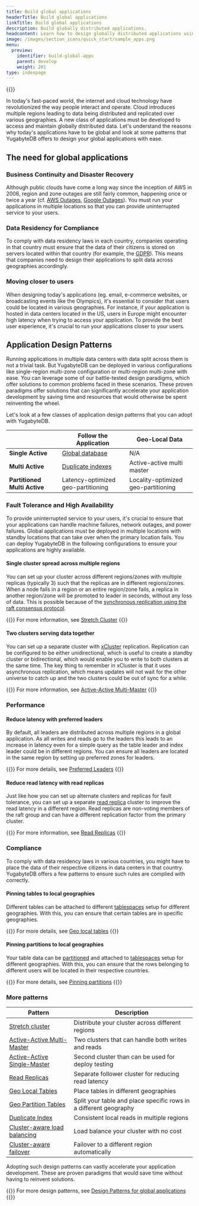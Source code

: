 ```yaml
---
title: Build global applications
headerTitle: Build global applications
linkTitle: Build global applications
description: Build globally distributed applications.
headcontent: Learn how to design globally distributed applications using simple patterns
image: /images/section_icons/quick_start/sample_apps.png
menu:
  preview:
    identifier: build-global-apps
    parent: develop
    weight: 201
type: indexpage
---
```


{{<srcdiagram href="https://docs.google.com/presentation/d/1lEajQyVZLhmHRKmBxunf1LucWkQkrJ3rIthoHxZvyQc/edit#slide=id.g22bc5dd47b0_0_18">}}

In today's fast-paced world, the internet and cloud technology have revolutionized the way people interact and operate. Cloud introduces multiple regions leading to data being distributed and replicated over various geographies. A new class of applications must be developed to access and maintain globally distributed data. Let's understand the reasons why today's applications have to be global and look at some patterns that YugabyteDB offers to design your global applications with ease.

## The need for global applications

### Business Continuity and Disaster Recovery

Although public clouds have come a long way since the inception of AWS in 2006, region and zone outages are still fairly common, happening once or twice a year (cf. [AWS Outages](https://en.wikipedia.org/wiki/Timeline_of_Amazon_Web_Services#Amazon_Web_Services_outages), [Google Outages](https://en.wikipedia.org/wiki/Google_services_outages#:~:text=During%20eight%20episodes%2C%20one%20in,Google%20service%20in%20August%202013)). You must run your applications in multiple locations so that you can provide uninterrupted service to your users.
<!--
{{<tip>}}
To make your global applications fault-tolerant and highly available, see  [Design Patterns for HA](./design-patterns-ha)
{{</tip>}}
-->
### Data Residency for Compliance

To comply with data residency laws in each country, companies operating in that country must ensure that the data of their citizens is stored on servers located within that country (for example, the [GDPR](https://en.wikipedia.org/wiki/General_Data_Protection_Regulation)). This means that companies need to design their applications to split data across geographies accordingly.

<!--
{{<tip>}}
To understand various paradigms that can help you with complying to data residency laws, see [Compliance Patterns](./global-performance)
{{</tip>}}
-->
### Moving closer to users

When designing today's applications (eg. email, e-commerce websites, or broadcasting events like the Olympics), it's essential to consider that users could be located in various geographies. For instance, if your application is hosted in data centers located in the US, users in Europe might encounter high latency when trying to access your application. To provide the best user experience, it's crucial to run your applications closer to your users.

<!--
{{<tip>}}
To enhance the performance of your global applications, see  [Performance Patterns](./global-performance)
{{</tip>}}
-->
## Application Design Patterns

Running applications in multiple data centers with data split across them is not a trivial task. But YugabyteDB can be deployed in various configurations like single-region multi-zone configuration or multi-region multi-zone with ease. You can leverage some of our battle-tested design paradigms, which offer solutions to common problems faced in these scenarios. These proven paradigms offer solutions that can significantly accelerate your application development by saving time and resources that would otherwise be spent reinventing the wheel.

Let's look at a few classes of application design patterns that you can adopt with YugabyteDB.

|                | Follow the Application | Geo-Local Data |
| -------------- | ---------------------- | -------------- |
| **Single Active**  | [Global database](./design-patterns-ha#stretch-cluster)    |      N/A
| **Multi Active**   | [Duplicate indexes](./global-performance#identity-indexes) | Active-active multi master |
| **Partitioned Multi Active** | Latency-optimized geo-partitioning | Locality-optimized geo-partitioning |


### Fault Tolerance and High Availability

To provide uninterrupted service to your users, it's crucial to ensure that your applications can handle machine failures, network outages, and power failures. Global applications must be deployed in multiple locations with standby locations that can take over when the primary location fails. You can deploy YugabyteDB in the following configurations to ensure your applications are highly available.

#### Single cluster spread across multiple regions

You can set up your cluster across different regions/zones with multiple replicas (typically 3) such that the replicas are in different regions/zones. When a node fails in a region or an entire region/zone fails, a replica in another region/zone will be promoted to leader in seconds, without any loss of data. This is possible because of the [synchronous replication using the raft consensus protocol](../../../architecture/docdb-replication/replication).

{{<tip>}}
For more information, see  [Stretch Cluster](./design-patterns-ha#stretch-cluster)
{{</tip>}}

#### Two clusters serving data together

You can set up a separate cluster with [xCluster](../../../architecture/docdb-replication/async-replication/) replication. Replication can be configured to be either unidirectional, which is useful to create a standby cluster or bidirectional, which would enable you to write to both clusters at the same time. The key thing to remember in xCluster is that it uses asynchronous replication, which means updates will not wait for the other universe to catch up and the two clusters could be out of sync for a while.

{{<tip>}}
For more information, see  [Active-Active Multi-Master](./design-patterns-ha#active-active-multi-master)
{{</tip>}}

### Performance

#### Reduce latency with preferred leaders

By default, all leaders are distributed across multiple regions in a global application. As all writes and reads go to the leaders this leads to an increase in latency even for a simple query as the table leader and index leader could be in different regions. You can ensure all leaders are located in the same region by setting up preferred zones for leaders.

{{<tip>}}
For more details, see  [Preferred Leaders](./global-performance#reducing-latency-with-preferred-leaders)
{{</tip>}}

#### Reduce read latency with read replicas

Just like how you can set up alternate clusters and replicas for fault tolerance, you can set up a separate [read replica](../../../architecture/docdb-replication/read-replicas/) cluster to improve the read latency in a different region. Read replicas are non-voting members of the raft group and can have a different replication factor from the primary cluster.

{{<tip>}}
For more information, see  [Read Replicas](./design-patterns-ha#read-replica)
{{</tip>}}

### Compliance

To comply with data residency laws in various countries, you might have to place the data of their respective citizens in data centers in that country. YugabyteDB offers a few patterns to ensure such rules are complied with correctly.

#### Pinning tables to local geographies

Different tables can be attached to different [tablespaces](../../../explore/ysql-language-features/going-beyond-sql/tablespaces/) setup for different geographies. With this, you can ensure that certain tables are in specific geographies.

{{<tip>}}
For more details, see  [Geo local tables](./design-patterns-compliance#geo-local-tables)
{{</tip>}}

#### Pinning partitions to local geographies

Your table data can be [partitioned](../../../explore/ysql-language-features/advanced-features/partitions/) and attached to [tablespaces](../../../explore/ysql-language-features/going-beyond-sql/tablespaces/) setup for different geographies. With this, you can ensure that the rows belonging to different users will be located in their respective countries.

{{<tip>}}
For more details, see  [Pinning partitions](./design-patterns-compliance#geo-partitioned-tables)
{{</tip>}}

### More patterns

| Pattern | Description |
| ------- | ----------- |
| [Stretch cluster](./design-patterns-ha#stretch-cluster) | Distribute your cluster across different regions |
| [Active-Active Multi-Master](./design-patterns-ha#active-active-multi-master) | Two clusters that can handle both writes and reads |
| [Active-Active Single-Master](./design-patterns-ha#active-active-single-master) | Second cluster than can be used for deploy testing |
| [Read Replicas](./design-patterns-ha#read-replica) | Separate follower cluster for reducing read latency |
| [Geo Local Tables](./design-patterns-compliance#pinning-tables-to-local-geographies) | Place tables in different geographies |
| [Geo Partition Tables](./design-patterns-compliance#pinning-partitions-to-local-geographies) | Split your table and place specific rows in a different geography |
| [Duplicate Index](./global-performance#identity-indexes) | Consistent local reads in multiple regions |
| [Cluster-aware load balancing](./global-apps-smart-driver#cluster-aware-load-balancing) | Load balance your cluster with no cost |
| [Cluster-aware failover](./global-apps-smart-driver#cluster-aware-failover) | Failover to a different region automatically |

Adopting such design patterns can vastly accelerate your application development. These are proven paradigms that would save time without having to reinvent solutions.

{{<tip>}}
For more design patterns, see  [Design Patterns for global applications](./design-patterns)
{{</tip>}}
